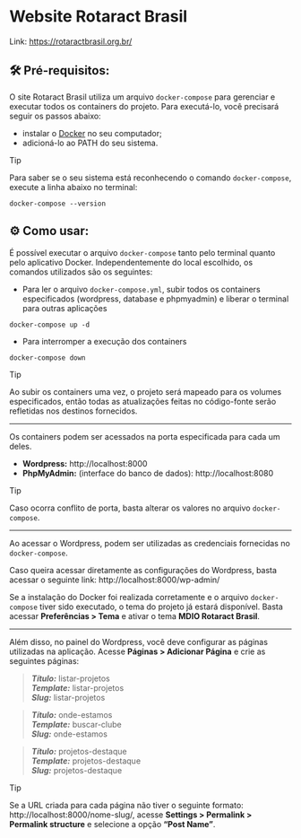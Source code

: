 # Website Rotaract Brasil

Link: https://rotaractbrasil.org.br/

## 🛠️ Pré-requisitos:
O site Rotaract Brasil utiliza um arquivo ``docker-compose`` para gerenciar e executar todos os containers do projeto. Para executá-lo, você precisará seguir os passos abaixo:
* instalar o [Docker](https://docs.docker.com/compose/install) no seu computador;
* adicioná-lo ao PATH do seu sistema.  
  
> [!TIP]
> Para saber se o seu sistema está reconhecendo o comando ``docker-compose``, execute a linha abaixo no terminal:
```
docker-compose --version
```
## ⚙️ Como usar:
É possível executar o arquivo ``docker-compose`` tanto pelo terminal quanto pelo aplicativo Docker. Independentemente do local escolhido, os comandos utilizados são os seguintes:
* Para ler o arquivo ``docker-compose.yml``, subir todos os containers especificados (wordpress, database e phpmyadmin) e liberar o terminal para outras aplicações
```
docker-compose up -d
```

* Para interromper a execução dos containers
```
docker-compose down
```  

> [!TIP]
> Ao subir os containers uma vez, o projeto será mapeado para os volumes especificados, então todas as atualizações feitas no código-fonte serão refletidas nos destinos fornecidos.

---
Os containers podem ser acessados na porta especificada para cada um deles.
* **Wordpress:** http://localhost:8000
* **PhpMyAdmin:** (interface do banco de dados):  http://localhost:8080  
  
> [!TIP]
> Caso ocorra conflito de porta, basta alterar os valores no arquivo ``docker-compose``.

---
Ao acessar o Wordpress, podem ser utilizadas as credenciais fornecidas no ``docker-compose``. 

Caso queira acessar diretamente as configurações do Wordpress, basta acessar o seguinte link: http://localhost:8000/wp-admin/

Se a instalação do Docker foi realizada corretamente e o arquivo ``docker-compose`` tiver sido executado, o tema do projeto já estará disponível. Basta acessar **Preferências > Tema** e ativar o tema **MDIO Rotaract Brasil**. 

---
Além disso, no painel do Wordpress, você deve configurar as páginas utilizadas na aplicação. Acesse **Páginas > Adicionar Página** e crie as seguintes páginas:


>  **_Título:_** listar-projetos  
> **_Template:_** listar-projetos  
> **_Slug:_** listar-projetos   


> **_Título:_** onde-estamos  
> **_Template:_** buscar-clube  
> **_Slug:_** onde-estamos  


>**_Título:_** projetos-destaque  
>**_Template:_** projetos-destaque  
>**_Slug:_**  projetos-destaque  

> [!TIP]
> Se a URL criada para cada página não tiver o seguinte formato: http://localhost:8000/nome-slug/, acesse **Settings > Permalink > Permalink structure** e selecione a opção **“Post Name”**. 
